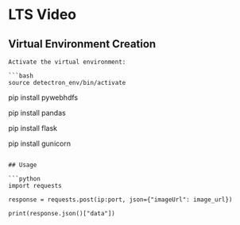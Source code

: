 # LTS Video

## Virtual Environment Creation 

```
Activate the virtual environment:

```bash
source detectron_env/bin/activate
```

pip install pywebhdfs

pip install pandas

pip install flask

pip install gunicorn


```

## Usage

```python
import requests

response = requests.post(ip:port, json={"imageUrl": image_url})

print(response.json()["data"])
```

